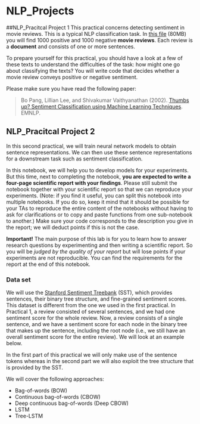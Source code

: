 # NLP_Projects
##NLP_Pracitcal Project 1
This practical concerns detecting sentiment in movie reviews. This is a typical NLP classification task.
In [this file](https://gist.githubusercontent.com/bastings/d47423301cca214e3930061a5a75e177/raw/5113687382919e22b1f09ce71a8fecd1687a5760/reviews.json) (80MB) you will find 1000 positive and 1000 negative **movie reviews**.
Each review is a **document** and consists of one or more sentences.

To prepare yourself for this practical, you should
have a look at a few of these texts to understand the difficulties of
the task: how might one go about classifying the texts? You will write
code that decides whether a movie review conveys positive or
negative sentiment.

Please make sure you have read the following paper:

>   Bo Pang, Lillian Lee, and Shivakumar Vaithyanathan
(2002).
[Thumbs up? Sentiment Classification using Machine Learning
Techniques](https://dl.acm.org/citation.cfm?id=1118704). EMNLP.


## NLP_Pracitcal Project 2
In this second practical, we will train neural network models to obtain sentence representations. We can then use these sentence representations for a downstream task such as sentiment classification. 

In this notebook, we will help you to develop models for your experiments. But this time, next to completing the notebook, **you are expected to write a four-page scientific report with your findings**. Please still submit the notebook together with your scientific report so that we can reproduce your experiments. (Note: if you find it useful, you can split this notebook into multiple notebooks. If you do so, keep it mind that it should be possible for your TAs to reproduce the entire content of the notebooks without having to ask for clarifications or to copy and paste functions from one sub-notebook to another.) Make sure your code corresponds to the description you give in the report; we will deduct points if this is not the case.

**Important!** The main purpose of this lab is for you to learn how to answer research questions by experimenting and then writing a scientific report.
So you will be *judged by the quality of your report* but will lose points if your experiments are not reproducible.
You can find the requirements for the report at the end of this notebook.


### Data set
We will use the [Stanford Sentiment Treebank](https://nlp.stanford.edu/sentiment/) (SST), which provides sentences, their binary tree structure, and fine-grained sentiment scores.
This dataset is different from the one we used in the first practical. 
In Practical 1, a review consisted of several sentences, and we had one sentiment score for the whole review. Now, a review consists of a single sentence, and we have a sentiment score for each node in the binary tree that makes up the sentence, including the root node (i.e., we still have an overall sentiment score for the entire review). We will look at an example below.

In the first part of this practical we will only make use of the sentence tokens whereas in the second part we will also exploit the tree structure that is provided by the SST.

We will cover the following approaches:

- Bag-of-words (BOW)
- Continuous bag-of-words (CBOW)
- Deep continuous bag-of-words (Deep CBOW)
- LSTM
- Tree-LSTM

